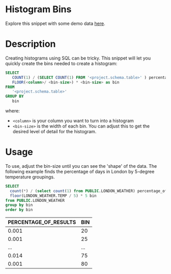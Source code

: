 # Histogram Bins
Explore this snippet with some demo data [here](https://count.co/n/DlXMLRZqo6n?vm=e).


# Description
Creating histograms using SQL can be tricky. This snippet will let you quickly create the bins needed to create a histogram:

```sql
SELECT 
   COUNT(1) / (SELECT COUNT(1) FROM '<project.schema.table>' ) percentage_of_results
   FLOOR(<column>/ <bin-size>) * <bin-size> as bin
FROM
   '<project.schema.table>'
GROUP BY 
   bin
```
where:
- `<column>` is your column you want to turn into a histogram
- `<bin-size>` is the width of each bin. You can adjust this to get the desired level of detail for the histogram.


# Usage
To use, adjust the bin-size until you can see the 'shape' of the data. The following example finds the percentage of days in London by 5-degree temperature groupings. 

```sql
SELECT 
  count(*) / (select count(1) from PUBLIC.LONDON_WEATHER) percentage_of_results,
  floor(LONDON_WEATHER.TEMP / 5) * 5 bin
from PUBLIC.LONDON_WEATHER
group by bin
order by bin
```
| PERCENTAGE_OF_RESULTS | BIN |
| ---- | ---- |
| 0.001 | 20 |
| 0.001 | 25 |
| ... | ... |
| 0.014 | 75 |
| 0.001 | 80 |
